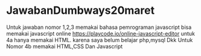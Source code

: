 # JawabanDumbways20maret
Untuk jawaban nomor 1,2,3 memakai bahasa pemrograman javascript bisa memakai javascript online https://playcode.io/online-javascript-editor
untuk 4a hanya memakai HTML. karena saya belum belajar php,mysql Dkk
Untuk Nomor 4b memakai HTML,CSS Dan Javascript
